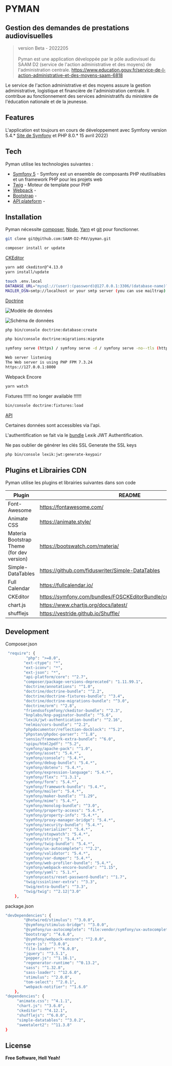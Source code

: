 #  PYMAN
## Gestion des demandes de prestations audiovisuelles
> version Beta - 2022205
<br/></br>
Pyman est une application développée par le pôle audiovisuel du SAAM D2 (service de l'action administrative et des moyens) de l'administration centrale. https://www.education.gouv.fr/service-de-l-action-administrative-et-des-moyens-saam-6818

Le service de l'action administrative et des moyens assure la gestion administrative, logistique et financière de l'administration centrale. Il contribue au fonctionnement des services administratifs du ministère de l'éducation nationale et de la jeunesse.


## Features

L'application est toujours en cours de développement avec Symfony version 5.4.* [Site de Symfony][Symfony 5] et PHP 8.0.* 15 avril 2022)

## Tech

Pyman utilise les technologies suivantes :

- [Symfony 5] - Symfony est un ensemble de composants PHP réutilisables et un framework PHP pour les projets web
- [Twig] - Moteur de template pour PHP
- [Webpack] - 
- [Bootstrap] - 
- [API plateform] -

## Installation

Pyman nécessite [composer], [Node], [Yarn] et [git] pour fonctionner.


```sh
git clone git@github.com:SAAM-D2-PAV/pyman.git
```

```sh
composer install or update
```
[CKEditor]
```sh
yarn add ckeditor@^4.13.0
yarn install/update
```

```sh
touch .env.local
DATABASE_URL="mysql://(user):(password)@127.0.0.1:3306/(database-name)?serverVersion=10.5.8-MariaDB"
MAILER_DSN=smtp://localhost or your smtp server (you can use mailtrap)
```


[Doctrine]


![Modèle de données][model-db]

![Schéma de données][schema-db]


```sh
php bin/console doctrine:database:create

php bin/console doctrine:migrations:migrate
```

```sh
symfony serve (https) / symfony serve -d / symfony serve -no--tls (http)
```

```sh
Web server listening                                                               
The Web server is using PHP FPM 7.3.24                                             
https://127.0.0.1:8000                                                             
```       

Webpack Encore

```sh
yarn watch
```

Fixtures !!!!!! no longer available !!!!!!
```sh
bin/console doctrine:fixtures:load 
```
[API]

Certaines données sont accessibles via l'api.

L'authentification se fait via le [bundle] Lexik JWT Authentification.

Ne pas oublier de générer les clés SSL
Generate the SSL keys
```sh
php bin/console lexik:jwt:generate-keypair
```
## Plugins et Librairies CDN

Pyman utilise les plugins et librairies suivantes dans son code

| Plugin | README |
| ------ | ------ |
| Font-Awesome | https://fontawesome.com/ |
| Animate CSS | https://animate.style/|
| Materia Bootstrap Theme (for dev version) | https://bootswatch.com/materia/ |
| Simple-DataTables | https://github.com/fiduswriter/Simple-DataTables |
| Full Calendar | https://fullcalendar.io/ |
| CKEditor | https://symfony.com/bundles/FOSCKEditorBundle/current/installation.html |
| chart.js | https://www.chartjs.org/docs/latest/ |
| shufflejs | https://vestride.github.io/Shuffle/ |




## Development

Composer.json
```sh
 "require": {
         "php": ">=8.0",
        "ext-ctype": "*",
        "ext-iconv": "*",
        "ext-json": "*",
        "api-platform/core": "^2.7",
        "composer/package-versions-deprecated": "1.11.99.1",
        "doctrine/annotations": "^1.0",
        "doctrine/doctrine-bundle": "^2.2",
        "doctrine/doctrine-fixtures-bundle": "^3.4",
        "doctrine/doctrine-migrations-bundle": "^3.0",
        "doctrine/orm": "^2.8",
        "friendsofsymfony/ckeditor-bundle": "^2.3",
        "knplabs/knp-paginator-bundle": "^5.6",
        "lexik/jwt-authentication-bundle": "^2.16",
        "nelmio/cors-bundle": "^2.2",
        "phpdocumentor/reflection-docblock": "^5.2",
        "phpstan/phpdoc-parser": "^1.8",
        "sensio/framework-extra-bundle": "^6.0",
        "spipu/html2pdf": "^5.2",
        "symfony/apache-pack": "^1.0",
        "symfony/asset": "5.4.*",
        "symfony/console": "5.4.*",
        "symfony/debug-bundle": "5.4.*",
        "symfony/dotenv": "5.4.*",
        "symfony/expression-language": "5.4.*",
        "symfony/flex": "^1.3.1",
        "symfony/form": "5.4.*",
        "symfony/framework-bundle": "5.4.*",
        "symfony/mailer": "5.4.*",
        "symfony/maker-bundle": "^1.29",
        "symfony/mime": "5.4.*",
        "symfony/monolog-bundle": "^3.0",
        "symfony/property-access": "5.4.*",
        "symfony/property-info": "5.4.*",
        "symfony/proxy-manager-bridge": "5.4.*",
        "symfony/security-bundle": "5.4.*",
        "symfony/serializer": "5.4.*",
        "symfony/stopwatch": "5.4.*",
        "symfony/string": "5.4.*",
        "symfony/twig-bundle": "5.4.*",
        "symfony/ux-autocomplete": "^2.2",
        "symfony/validator": "5.4.*",
        "symfony/var-dumper": "5.4.*",
        "symfony/web-profiler-bundle": "5.4.*",
        "symfony/webpack-encore-bundle": "^1.15",
        "symfony/yaml": "5.1.*",
        "symfonycasts/reset-password-bundle": "^1.7",
        "twig/cssinliner-extra": "^3.3",
        "twig/extra-bundle": "^3.3",
        "twig/twig": "^2.12|^3.0"
    },
```
package.json
```sh
"devDependencies": {
        "@hotwired/stimulus": "^3.0.0",
        "@symfony/stimulus-bridge": "^3.0.0",
        "@symfony/ux-autocomplete": "file:vendor/symfony/ux-autocomplete/assets",
        "bootstrap": "^4.6.0",
        "@symfony/webpack-encore": "^2.0.0",
        "core-js": "^3.0.0",
        "file-loader": "^6.0.0",
        "jquery": "^3.5.1",
        "popper.js": "^1.16.1",
        "regenerator-runtime": "^0.13.2",
        "sass": "^1.32.8",
        "sass-loader": "^12.6.0",
        "stimulus": "^2.0.0",
        "tom-select": "^2.0.1",
        "webpack-notifier": "^1.6.0"
    },
"dependencies": {
     "animate.css": "^4.1.1",
     "chart.js": "^3.6.0",
     "ckeditor": "^4.12.1",
     "shufflejs": "^6.0.0",
     "simple-datatables": "^3.0.2",
     "sweetalert2": "^11.3.8"
}
```

## License

**Free Software, Hell Yeah!**

[//]: # (These are reference links used in the body of this note and get stripped out when the markdown processor does its job. There is no need to format nicely because it shouldn't be seen. Thanks SO - http://stackoverflow.com/questions/4823468/store-comments-in-markdown-syntax)

   
  
   [Symfony 5]: <https://symfony.com/>
   [composer]: <https://getcomposer.org/doc/00-intro.md>
   [Twig]: <https://twig.symfony.com/>
   [Webpack]: <https://symfony.com/doc/current/frontend.html>
   [git]: <https://git-scm.com/>
   [Bootstrap]: <https://getbootstrap.com/docs/5.0/getting-started/introduction/>
   [Yarn]: <https://yarnpkg.com/>
   [Node]: <https://nodejs.org/en/>
   [Doctrine]: <https://symfony.com/doc/current/doctrine.html#installing-doctrine>
   [model-db]: ./doc/modelisation-db.jpg "Modèle de données"
   [CKEditor]: <https://symfony.com/bundles/FOSCKEditorBundle/current/installation.html>
   [API Plateform]: https://api-platform.com/docs
   [schema-db]: ./doc/pyman_dbschema.svg  "schéma de données"
   [API]: https://api-platform.com/docs/distribution/
   [bundle]: https://symfony.com/bundles/LexikJWTAuthenticationBundle/current/index.html

